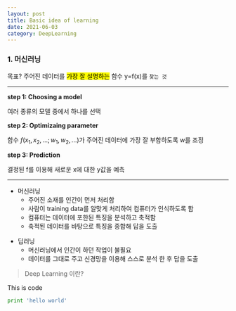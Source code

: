 ```yaml
---
layout: post
title: Basic idea of learning
date: 2021-06-03
category: DeepLearning
---
```


### 1. 머신러닝


목표? 주어진 데이터를 <mark>가장 잘 설명하는</mark> 함수 y=f(x)를 `찾는 것`

---

**step 1: Choosing a model**

여러 종류의 모델 중에서 하나를 선택

**step 2: Optimizaing parameter**

함수 $f(x_{1},x_{2},...; w_{1},w_{2},...)$가 주어진 데이터에 가장 잘 부합하도록 w를 조정

**step 3: Prediction**

결정된 f를 이용해 새로운 x에 대한 y값을 예측

---




* 머신러닝
  - 주어진 소재를 인간이 먼저 처리함
  - 사람이 training data를 알맞게 처리하여 컴퓨터가 인식하도록 함
  - 컴퓨터는 데이터에 포한된 특징을 분석하고 축적함
  - 축적된 데이터를 바탕으로 특징을 종합해 답을 도출


+ 딥러닝
  - 머신러닝에서 인간이 하던 작업이 불필요
  - 데이터를 그대로 주고 신경망을 이용해 스스로 분석 한 후 답을 도출


> Deep Learning 이란?

This is code
```python
print 'hello world'
```
